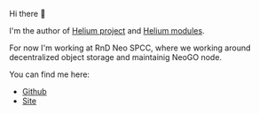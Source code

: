 Hi there 👋

I'm the author of [Helium project](https://github.com/im-kulikov/helium) and [Helium modules](https://github.com/go-helium).

For now I'm working at RnD Neo SPCC, where we working around decentralized object storage and maintainig NeoGO node.

You can find me here:
- [Github](https://github.com/im-kulikov)
- [Site](https://kulikov.im)
